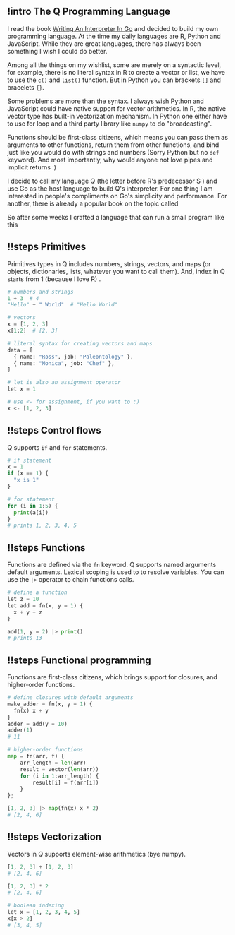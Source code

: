 ## !intro The Q Programming Language

I read the book [Writing An Interpreter In Go](https://interpreterbook.com/) and
decided to build my own programming language. At the time my daily languages are
R, Python and JavaScript. While they are great languages, there has always been
something I wish I could do better.

Among all the things on my wishlist, some are merely on a syntactic level, for
example, there is no literal syntax in R to create a vector or list, we have to
use the `c()` and `list()` function. But in Python you can brackets `[]` and
bracelets `{}`.

Some problems are more than the syntax. I always wish Python and JavaScript
could have native support for vector arithmetics. In R, the native vector type
has built-in vectorization mechanism. In Python one either have to use for loop
and a third party library like `numpy` to do "broadcasting".

Functions should be first-class citizens, which means you can pass them as
arguments to other functions, return them from other functions, and bind just
like you would do with strings and numbers (Sorry Python but no `def` keyword).
And most importantly, why would anyone not love pipes and implicit returns :)

I decide to call my language Q (the letter before R's predecessor S ) and use Go
as the host language to build Q's interpreter. For one thing I am interested in
people's compliments on Go's simplicity and performance. For another, there is
already a popular book on the topic called

So after some weeks I crafted a language that can run a small program like this

## !!steps Primitives

Primitives types in Q includes numbers, strings, vectors, and maps (or objects,
dictionaries, lists, whatever you want to call them). And, index in Q starts
from 1 (because I love R) .

```python ! primitives.q
# numbers and strings
1 + 3  # 4
"Hello" + " World"  # "Hello World"

# vectors
x = [1, 2, 3]
x[1:2]  # [2, 3]

# literal syntax for creating vectors and maps
data = [
  { name: "Ross", job: "Paleontology" },
  { name: "Monica", job: "Chef" },
]

# let is also an assignment operator
let x = 1

# use <- for assignment, if you want to :)
x <- [1, 2, 3]
```

## !!steps Control flows

Q supports `if` and `for` statements.

```python ! control-flow.q
# if statement
x = 1
if (x == 1) {
  "x is 1"
}

# for statement
for (i in 1:5) {
  print(a[i])
}
# prints 1, 2, 3, 4, 5
```

## !!steps Functions

Functions are defined via the `fn` keyword. Q supports named arguments default
arguments. Lexical scoping is used to to resolve variables. You can use the `|>`
operator to chain functions calls.

```python ! functions.q
# define a function
let z = 10
let add = fn(x, y = 1) {
  x + y + z
}

add(1, y = 2) |> print()
# prints 13
```

## !!steps Functional programming

Functions are first-class citizens, which brings support for closures, and
higher-order functions.

```python ! functional.q
# define closures with default arguments
make_adder = fn(x, y = 1) {
  fn(x) x + y
}
adder = add(y = 10)
adder(1)
# 11

# higher-order functions
map = fn(arr, f) {
    arr_length = len(arr)
    result = vector(len(arr))
    for (i in 1:arr_length) {
        result[i] = f(arr[i])
    }
};

[1, 2, 3] |> map(fn(x) x * 2)
# [2, 4, 6]
```

## !!steps Vectorization

Vectors in Q supports element-wise arithmetics (bye numpy).

```python ! vectorization.q
[1, 2, 3] + [1, 2, 3]
# [2, 4, 6]

[1, 2, 3] * 2
# [2, 4, 6]

# boolean indexing
let x = [1, 2, 3, 4, 5]
x[x > 2]
# [3, 4, 5]
```
